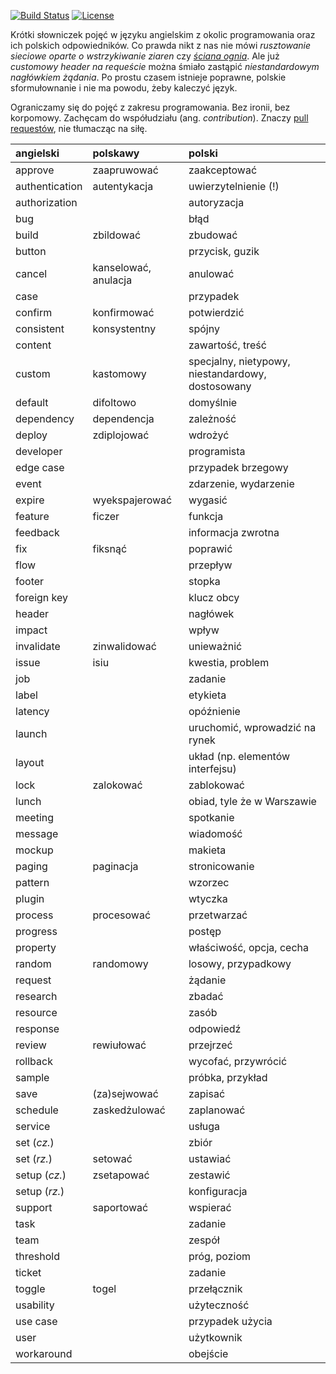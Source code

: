 [![Build Status](https://travis-ci.org/nurkiewicz/polski-w-it.svg?branch=master)](https://travis-ci.org/nurkiewicz/polski-w-it)
[![License](https://img.shields.io/badge/License-Apache%202.0-blue.svg)](https://opensource.org/licenses/Apache-2.0)

Krótki słowniczek pojęć w języku angielskim z okolic programowania oraz ich polskich odpowiedników.
Co prawda nikt z nas nie mówi _rusztowanie sieciowe oparte o wstrzykiwanie ziaren_ czy [_ściana ognia_](https://www.youtube.com/watch?v=wFXLzr86MQ4&t=6).
Ale już _customowy header na requeście_ można śmiało zastąpić _niestandardowym nagłówkiem żądania_.
Po prostu czasem istnieje poprawne, polskie sformułownanie i nie ma powodu, żeby kaleczyć język.

Ograniczamy się do pojęć z zakresu programowania.
Bez ironii, bez korpomowy.
Zachęcam do współudziału (ang. _contribution_).
Znaczy [pull requestów](https://github.com/nurkiewicz/polski-w-it/pulls), nie tłumacząc na siłę.

| angielski            | polskawy            | polski                                            |
| :------------------- | :------------------ | :-----------------------------------------------  |
| approve              | zaapruwować         | zaakceptować                                      |
| authentication       | autentykacja        | uwierzytelnienie (!)                              |
| authorization        |                     | autoryzacja                                       |
| bug                  |                     | błąd                                              |
| build                | zbildować           | zbudować                                          |
| button               |                     | przycisk, guzik                                   |
| cancel               | kanselować, anulacja| anulować                                          |
| case                 |                     | przypadek                                         |
| confirm              | konfirmować         | potwierdzić                                       |
| consistent           | konsystentny        | spójny                                            |
| content              |                     | zawartość, treść                                  |
| custom               | kastomowy           | specjalny, nietypowy, niestandardowy, dostosowany |
| default              | difoltowo           | domyślnie                                         |
| dependency           | dependencja         | zależność                                         |
| deploy               | zdiplojować         | wdrożyć                                           |
| developer            |                     | programista                                       |
| edge case            |                     | przypadek brzegowy                                |
| event                |                     | zdarzenie, wydarzenie                             |
| expire               | wyekspajerować      | wygasić                                           |
| feature              | ficzer              | funkcja                                           |
| feedback             |                     | informacja zwrotna                                |
| fix                  | fiksnąć             | poprawić                                          |
| flow                 |                     | przepływ                                          |
| footer               |                     | stopka                                            |
| foreign key          |                     | klucz obcy                                        |
| header               |                     | nagłówek                                          |
| impact               |                     | wpływ                                             |
| invalidate           | zinwalidować        | unieważnić                                        |
| issue                | isiu                | kwestia, problem                                  |
| job                  |                     | zadanie                                           |
| label                |                     | etykieta                                          |
| latency              |                     | opóźnienie                                        |
| launch               |                     | uruchomić, wprowadzić na rynek                    |
| layout               |                     | układ (np. elementów interfejsu)                  |
| lock                 | zalokować           | zablokować                                        |
| lunch                |                     | obiad, tyle że w Warszawie                        |
| meeting              |                     | spotkanie                                         |
| message              |                     | wiadomość                                         |
| mockup               |                     | makieta                                           |
| paging               | paginacja           | stronicowanie                                     |
| pattern              |                     | wzorzec                                           |
| plugin               |                     | wtyczka                                           |
| process              | procesować          | przetwarzać                                       |
| progress             |                     | postęp                                            |
| property             |                     | właściwość, opcja, cecha                          |
| random               | randomowy           | losowy, przypadkowy                               |
| request              |                     | żądanie                                           |
| research             |                     | zbadać                                            |
| resource             |                     | zasób                                             |
| response             |                     | odpowiedź                                         |
| review               | rewiułować          | przejrzeć                                         |
| rollback             |                     | wycofać, przywrócić                               |
| sample               |                     | próbka, przykład                                  |
| save                 | (za)sejwować        | zapisać                                           |
| schedule             | zaskedżulować       | zaplanować                                        |
| service              |                     | usługa                                            |
| set (_cz._)          |                     | zbiór                                             |
| set (_rz._)          | setować             | ustawiać                                          |
| setup (_cz._)        | zsetapować          | zestawić                                          |
| setup (_rz._)        |                     | konfiguracja                                      |
| support              | saportować          | wspierać                                          |
| task                 |                     | zadanie                                           |
| team                 |                     | zespół                                            |
| threshold            |                     | próg, poziom                                      |
| ticket               |                     | zadanie                                           |
| toggle               | togel               | przełącznik                                       |
| usability            |                     | użyteczność                                       |
| use case             |                     | przypadek użycia                                  |
| user                 |                     | użytkownik                                        |
| workaround           |                     | obejście                                          |
